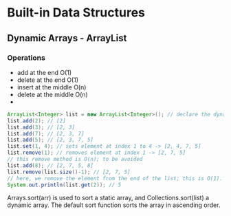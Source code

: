 # Built-in Data Structures

## Dynamic Arrays - ArrayList

### Operations

- add at the end O(1)
- delete at the end O(1)
- insert at the middle O(n)
- delete at the middle O(n)
- 

```java
ArrayList<Integer> list = new ArrayList<Integer>(); // declare the dynamic array
list.add(2); // [2]
list.add(3); // [2, 3]
list.add(7); // [2, 3, 7]
list.add(5); // [2, 3, 7, 5]
list.set(1, 4); // sets element at index 1 to 4 -> [2, 4, 7, 5]
list.remove(1); // removes element at index 1 -> [2, 7, 5]
// this remove method is O(n); to be avoided
list.add(8); // [2, 7, 5, 8]
list.remove(list.size()-1); // [2, 7, 5]
// here, we remove the element from the end of the list; this is O(1).
System.out.println(list.get(2)); // 5

```

Arrays.sort(arr) is used to sort a static array, and Collections.sort(list) a dynamic
array. The default sort function sorts the array in ascending order.

